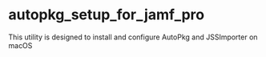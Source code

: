 # autopkg_setup_for_jamf_pro
This utility is designed to install and configure AutoPkg and JSSImporter on macOS
